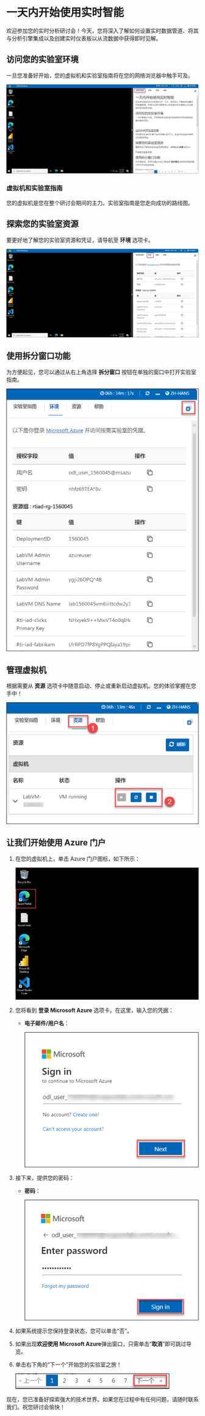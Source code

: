 # 一天内开始使用实时智能

欢迎参加您的实时分析研讨会！今天，您将深入了解如何设置实时数据管道、将其与分析引擎集成以及创建实时仪表板以从流数据中获得即时见解。

## 访问您的实验室环境

一旦您准备好开始，您的虚拟机和实验室指南将在您的网络浏览器中触手可及。

![](../media/getting-started-chinese1.png)

### 虚拟机和实验室指南

您的虚拟机是您在整个研讨会期间的主力。实验室指南是您走向成功的路线图。

## 探索您的实验室资源

要更好地了解您的实验室资源和凭证，请导航至 **环境** 选项卡。

![探索实验室资源](../media/getting-started-chinese2.png)

## 使用拆分窗口功能

为方便起见，您可以通过从右上角选择 **拆分窗口** 按钮在单独的窗口中打开实验室指南。

![使用拆分窗口功能](../media/getting-started-chinese3.png)

## 管理虚拟机

根据需要从 **资源** 选项卡中随意启动、停止或重新启动虚拟机。您的体验掌握在您手中！

![管理您的虚拟机](../media/getting-started-chinese4.png)

## 让我们开始使用 Azure 门户

1. 在您的虚拟机上，单击 Azure 门户图标，如下所示：

    ![启动 Azure 门户](../media/select-azureportal.png)

1. 您将看到 **登录 Microsoft Azure** 选项卡。在这里，输入您的凭据：

   - **电子邮件/用户名**：<inject key="AzureAdUserEmail"></inject>

     ![输入您的用户名](../media/portal-login1.png)

1. 接下来，提供您的密码：

    - **密码**：<inject key="AzureAdUserPassword"></inject>

      ![输入您的密码](../media/portal-login2.png)

1. 如果系统提示您保持登录状态，您可以单击“否”。

1. 如果出现**欢迎使用 Microsoft Azure**弹出窗口，只需单击“**取消**”即可跳过导览。

1. 单击右下角的“下一个”开始您的实验室之旅！

    ![启动 Azure 门户](../media/getting-started-chinese5.png)

现在，您已准备好探索强大的技术世界。如果您在过程中有任何问题，请随时联系我们。祝您研讨会愉快！
